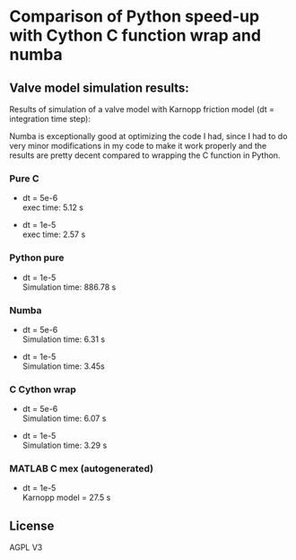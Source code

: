 # Comparison of Python speed-up with Cython C function wrap and numba 

## Valve model simulation results:

Results of simulation of a valve model with Karnopp friction model (dt = integration time step):

Numba is exceptionally good at optimizing the code I had, since I had to do very minor modifications in my code to make it work properly and the results are pretty decent compared to wrapping the C function in Python.

### Pure C
* dt = 5e-6\
exec time: 5.12 s

* dt = 1e-5\
exec time: 2.57 s


### Python pure
* dt = 1e-5\
Simulation time: 886.78 s


### Numba
* dt = 5e-6\
Simulation time: 6.31 s

* dt = 1e-5\
Simulation time: 3.45s


### C Cython wrap
* dt = 5e-6\
Simulation time: 6.07 s

* dt = 1e-5\
Simulation time: 3.29 s


### MATLAB C mex (autogenerated)
* dt = 1e-5\
Karnopp model = 27.5 s


## License

AGPL V3

